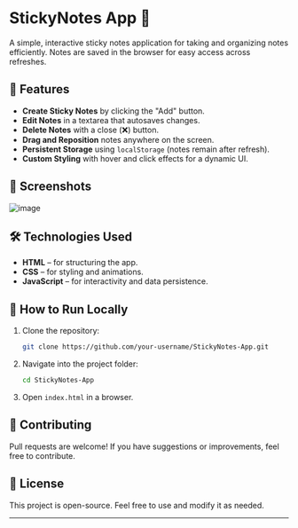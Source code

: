 # StickyNotes App 📝

A simple, interactive sticky notes application for taking and organizing notes efficiently. Notes are saved in the browser for easy access across refreshes.

## 🚀 Features
- **Create Sticky Notes** by clicking the "Add" button.
- **Edit Notes** in a textarea that autosaves changes.
- **Delete Notes** with a close (❌) button.
- **Drag and Reposition** notes anywhere on the screen.
- **Persistent Storage** using `localStorage` (notes remain after refresh).
- **Custom Styling** with hover and click effects for a dynamic UI.

## 📸 Screenshots
![image](https://github.com/user-attachments/assets/9820a5c0-bb6e-4259-bbf2-df317bc59a77)


## 🛠️ Technologies Used
- **HTML** – for structuring the app.
- **CSS** – for styling and animations.
- **JavaScript** – for interactivity and data persistence.

## 🔧 How to Run Locally
1. Clone the repository:
   ```sh
   git clone https://github.com/your-username/StickyNotes-App.git
   ```
2. Navigate into the project folder:
   ```sh
   cd StickyNotes-App
   ```
3. Open `index.html` in a browser.

## 🤝 Contributing
Pull requests are welcome! If you have suggestions or improvements, feel free to contribute.

## 📜 License
This project is open-source. Feel free to use and modify it as needed.

---


